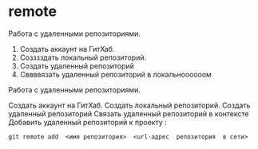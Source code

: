 # remote
Работа с удаленными репозиториями.
1. Создать аккаунт на ГитХаб.
2.  Созззздать локальный репозиторий.
3.  Создать удаленный репозиторий
4.  Сввввязать удаленный репозиторий в локальноооооом
 
 Работа с удаленными репозиториями.

Создать аккаунт на ГитХаб.
Создать локальный репозиторий.
Создать удаленный репозиторий
Связать удаленный репозиторий в контексте
Добавить удаленный репозиторий к проекту :
```
git remote add  <имя репозитория>  <url-адрес  репозитория  в сети> 
``` 